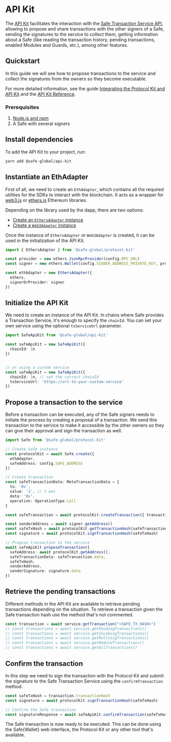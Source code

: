 # API Kit

The [API Kit](https://github.com/safe-global/safe-core-sdk/tree/main/packages/api-kit) facilitates the interaction with the [Safe Transaction Service API](https://github.com/safe-global/safe-transaction-service), allowing to propose and share transactions with the other signers of a Safe, sending the signatures to the service to collect them, getting information about a Safe (like reading the transaction history, pending transactions, enabled Modules and Guards, etc.), among other features.

## Quickstart

In this guide we will see how to propose transactions to the service and collect the signatures from the owners so they become executable.

For more detailed information, see the guide [Integrating the Protocol Kit and API Kit](https://github.com/safe-global/safe-core-sdk/blob/main/guides/integrating-the-safe-core-sdk.md) and the [API Kit Reference](./reference/README.md).

### Prerequisites

1. [Node.js and npm](https://docs.npmjs.com/downloading-and-installing-node-js-and-npm)
2. A Safe with several signers


## Install dependencies

To add the API Kit to your project, run:

```bash
yarn add @safe-global/api-kit
```

## Instantiate an EthAdapter

First of all, we need to create an `EthAdapter`, which contains all the required utilities for the SDKs to interact with the blockchain. It acts as a wrapper for [web3.js](https://web3js.readthedocs.io/) or [ethers.js](https://docs.ethers.org/v6/) Ethereum libraries.

Depending on the library used by the dapp, there are two options:

- [Create an `EthersAdapter` instance](https://github.com/safe-global/safe-core-sdk/tree/main/packages/protocol-kit/src/adapters/ethers)
- [Create a `Web3Adapter` instance](https://github.com/safe-global/safe-core-sdk/tree/main/packages/protocol-kit/src/adapters/web3)

Once the instance of `EthersAdapter` or `Web3Adapter` is created, it can be used in the initialization of the API Kit.

```typescript
import { EthersAdapter } from '@safe-global/protocol-kit'

const provider = new ethers.JsonRpcProvider(config.RPC_URL)
const signer = new ethers.Wallet(config.SIGNER_ADDRESS_PRIVATE_KEY, provider)

const ethAdapter = new EthersAdapter({
  ethers,
  signerOrProvider: signer
})
```

## Initialize the API Kit

We need to create an instance of the API Kit. In chains where Safe provides a Transaction Service, it's enough to specify the `chainId`. You can set your own service using the optional `txServiceUrl` parameter.

```typescript
import SafeApiKit from '@safe-global/api-kit'

const safeApiKit = new SafeApiKit({
  chainId: 1n
})


// or using a custom service
const safeApiKit = new SafeApiKit({
  chainId: 1n, // set the correct chainId
  txServiceUrl: 'https://url-to-your-custom-service'
})
```

## Propose a transaction to the service

Before a transaction can be executed, any of the Safe signers needs to initiate the process by creating a proposal of a transaction. We send this transaction to the service to make it accessible by the other owners so they can give their approval and sign the transaction as well.

```typescript
import Safe from '@safe-global/protocol-kit'

// Create Safe instance
const protocolKit = await Safe.create({
  ethAdapter,
  safeAddress: config.SAFE_ADDRESS
})

// Create transaction
const safeTransactionData: MetaTransactionData = {
  to: '0x',
  value: '1', // 1 wei
  data: '0x',
  operation: OperationType.Call
}

const safeTransaction = await protocolKit.createTransaction({ transactions: [safeTransactionData] })

const senderAddress = await signer.getAddress()
const safeTxHash = await protocolKit.getTransactionHash(safeTransaction)
const signature = await protocolKit.signTransactionHash(safeTxHash)

// Propose transaction to the service
await safeApiKit.proposeTransaction({
  safeAddress: await protocolKit.getAddress(),
  safeTransactionData: safeTransaction.data,
  safeTxHash,
  senderAddress,
  senderSignature: signature.data
})
```

## Retrieve the pending transactions

Different methods in the API Kit are available to retrieve pending transactions depending on the situation. To retrieve a transaction given the Safe transaction hash use the method that's not commented.

```typescript
const transaction = await service.getTransaction("<SAFE_TX_HASH>")
// const transactions = await service.getPendingTransactions()
// const transactions = await service.getIncomingTransactions()
// const transactions = await service.getMultisigTransactions()
// const transactions = await service.getModuleTransactions()
// const transactions = await service.getAllTransactions()
```

## Confirm the transaction

In this step we need to sign the transaction with the Protocol Kit and submit the signature to the Safe Transaction Service using the `confirmTransaction` method.

```typescript
const safeTxHash = transaction.transactionHash
const signature = await protocolKit.signTransactionHash(safeTxHash)

// Confirm the Safe transaction
const signatureResponse = await safeApiKit.confirmTransaction(safeTxHash, signature.data)
```

The Safe transaction is now ready to be executed. This can be done using the Safe{Wallet} web interface, the Protocol Kit or any other tool that's available.
